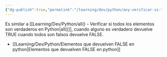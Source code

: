 ```yaml
---
{"dg-publish":true,"permalink":"/learning/dev/python/any-verificar-si-todos-los-elementos-son-falsos-en-python/","created":"2024-05-29T17:03","updated":"2025-01-03T19:03"}
---
```


Es similar a [[Learning/Dev/Python/all() - Verificar si todos los elementos son verdaderos en Python\|all()]], cuando alguno es verdadero devuelve TRUE cuando todos son falsos devuelve FALSE. 

- [[Learning/Dev/Python/Elementos que devuelven FALSE en python\|Elementos que devuelven FALSE en python]]